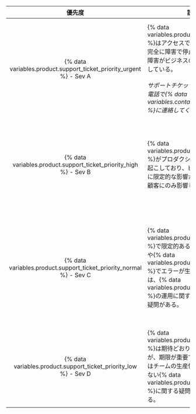 |                                  優先度                                  | 説明                                                                                                                                                                                          | サンプル                                                                                                                          |
|:---------------------------------------------------------------------:| ------------------------------------------------------------------------------------------------------------------------------------------------------------------------------------------- | ----------------------------------------------------------------------------------------------------------------------------- |
| {% data variables.product.support_ticket_priority_urgent %} - Sev A | {% data variables.product.product_name %}はアクセスできない、もしくは完全に障害で停止しており、この障害がビジネスの運営に直接影響している。<br/><br/>_サポートチケットを作成した後、電話で{% data variables.contact.github_support %}に連絡してください。_ | <ul><li>すべてのユーザーについて、中核的なGitあるいはWebアプリケーションの機能に影響するエラーもしくは中断</li><li>ユーザーの大多数についての重大なネットワークもしくはパフォーマンスの低下</li><li>ストレージがフル、もしくは急速に埋まりつつある</li><li>既知のセキュリティインシデントもしくはアクセス侵害</li></ul>                                                                                                     |
|  {% data variables.product.support_ticket_priority_high %} - Sev B  | {% data variables.product.product_name %}がプロダクション環境で障害を起こしており、ビジネスプロセスに限定的な影響があるか、特定の顧客にのみ影響している。                                                                                           | <ul><li>多くのユーザの生産性を引き下げるパフォーマンスの低下</li><li>障害あるいはサービスの劣化による冗長性の減少の懸念</li><li>実働環境に影響するバグもしくはエラー</li><li>{% data variables.product.product_name %}の設定のセキュリティに関する懸念</li></ul>                                                                                                     |
| {% data variables.product.support_ticket_priority_normal %} - Sev C | {% data variables.product.product_name %}で限定的あるいは中程度の問題や{% data variables.product.product_name %}でエラーが生じている。あるいは、{% data variables.product.product_name %}の運用に関する一般的な懸念や疑問がある。            | <ul><li>{% data variables.product.prodname_dotcom %}のAPI及び機能の利用方法についてのアドバイス、あるいはビジネスワークフローのインテグレーションに関する疑問</li><li>ユーザツールやデータ収集方法に関する問題</li><li>アップグレード</li><li>バグレポート、一般的なセキュリティの疑問、あるいは他の機能に関連する疑問</li> |
|  {% data variables.product.support_ticket_priority_low %} - Sev D   | {% data variables.product.product_name %}は期待どおりに機能しているが、期限が重要ではない、あるいはチームの生産性を妨げたりはしない{% data variables.product.product_name %}に関する疑問あるいは示唆がある。                                           | <ul><li>機能リクエストと製品のフィードバック</li><li>全体的な設定あるいは{% data variables.product.product_name %}の利用に関する一般的な質問</li><li>計画された変更の{% data variables.contact.github_support %}への通知</li></ul>                                                                                                     |
